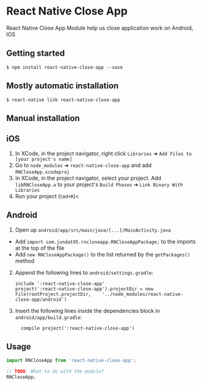 
# React Native Close App
React Native Close App Module help us close application work on Android, IOS

## Getting started

`$ npm install react-native-close-app --save`

## Mostly automatic installation

`$ react-native link react-native-close-app`

## Manual installation


## iOS

1. In XCode, in the project navigator, right click `Libraries` ➜ `Add Files to [your project's name]`
2. Go to `node_modules` ➜ `react-native-close-app` and add `RNCloseApp.xcodeproj`
3. In XCode, in the project navigator, select your project. Add `libRNCloseApp.a` to your project's `Build Phases` ➜ `Link Binary With Libraries`
4. Run your project (`Cmd+R`)<

## Android

1. Open up `android/app/src/main/java/[...]/MainActivity.java`
  - Add `import com.jundat95.rncloseapp.RNCloseAppPackage;` to the imports at the top of the file
  - Add `new RNCloseAppPackage()` to the list returned by the `getPackages()` method
2. Append the following lines to `android/settings.gradle`:
  	```
  	include ':react-native-close-app'
  	project(':react-native-close-app').projectDir = new File(rootProject.projectDir, 	'../node_modules/react-native-close-app/android')
  	```
3. Insert the following lines inside the dependencies block in `android/app/build.gradle`:
  	```
      compile project(':react-native-close-app')
  	```


## Usage
```javascript
import RNCloseApp from 'react-native-close-app';

// TODO: What to do with the module?
RNCloseApp;
```
  